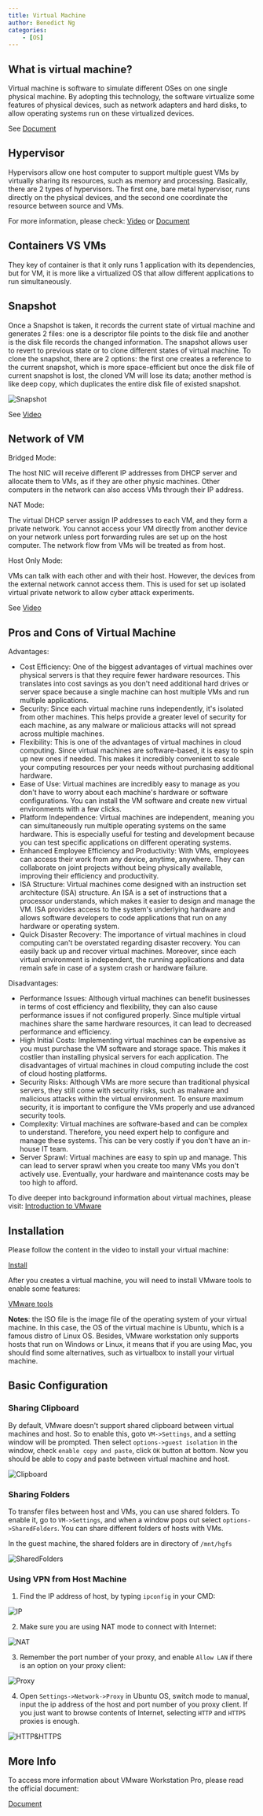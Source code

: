 ```yaml
---
title: Virtual Machine
author: Benedict Ng
categories:
    - [OS]
---
```

## What is virtual machine?

Virtual machine is software to simulate different OSes on one single physical machine. By adopting this technology, the software virtualize some features of physical devices, such as network adapters and hard disks, to allow operating systems run on these virtualized devices.

See [Document](https://www.vmware.com/topics/glossary/content/virtual-machine.html)

## Hypervisor

Hypervisors allow one host computer to support multiple guest VMs by virtually sharing its resources, such as memory and processing. Basically, there are 2 types of hypervisors. The first one, bare metal hypervisor, runs directly on the physical devices, and the second one coordinate the resource between source and VMs.

For more information, please check: [Video](https://www.youtube.com/watch?v=FZR0rG3HKIk&list=TLPQMDMwNzIwMjRW4uVlVvvBww&index=1) or [Document](https://www.vmware.com/topics/glossary/content/hypervisor.html)

## Containers VS VMs

They key of container is that it only runs 1 application with its dependencies, but for VM, it is more like a virtualized OS that allow different applications to run simultaneously.

## Snapshot

Once a Snapshot is taken, it records the current state of virtual machine and generates 2 files: one is a descriptor file points to the disk file and another is the disk file records the changed information. The snapshot allows user to revert to previous state or to clone different states of virtual machine. To clone the snapshot, there are 2 options: the first one creates a reference to the current snapshot, which is more space-efficient but once the disk file of current snapshot is lost, the cloned VM will lose its data; another method is like deep copy, which duplicates the entire disk file of existed snapshot.

![Snapshot](./VirtualMachine/Snapshot.png)

See [Video](https://www.youtube.com/watch?v=TbRLu8koF1w&list=PLtjUJ_XpOTPHQrN6UBxop5jWa5H8Sg_SU&index=24)

## Network of VM

Bridged Mode:

The host NIC will receive different IP addresses from DHCP server and allocate them to VMs, as if they are other physic machines. Other computers in the network can also access VMs through their IP address.

NAT Mode:

The virtual DHCP server assign IP addresses to each VM, and they form a private network. You cannot access your VM directly from another device on your network unless port forwarding rules are set up on the host computer. The network flow from VMs will be treated as from host.

Host Only Mode:

VMs can talk with each other and with their host. However, the devices from the external network cannot access them. This is used for set up isolated virtual private network to allow cyber attack experiments.

See [Video](https://www.youtube.com/watch?v=XCkKDWMYHME&t=116s)

## Pros and Cons of Virtual Machine

Advantages:

- Cost Efficiency: One of the biggest advantages of virtual machines over physical servers is that they require fewer hardware resources. This translates into cost savings as you don't need additional hard drives or server space because a single machine can host multiple VMs and run multiple applications.
- Security: Since each virtual machine runs independently, it's isolated from other machines. This helps provide a greater level of security for each machine, as any malware or malicious attacks will not spread across multiple machines.
- Flexibility: This is one of the advantages of virtual machines in cloud computing. Since virtual machines are software-based, it is easy to spin up new ones if needed. This makes it incredibly convenient to scale your computing resources per your needs without purchasing additional hardware.
- Ease of Use: Virtual machines are incredibly easy to manage as you don't have to worry about each machine's hardware or software configurations. You can install the VM software and create new virtual environments with a few clicks.
- Platform Independence: Virtual machines are independent, meaning you can simultaneously run multiple operating systems on the same hardware. This is especially useful for testing and development because you can test specific applications on different operating systems.
- Enhanced Employee Efficiency and Productivity: With VMs, employees can access their work from any device, anytime, anywhere. They can collaborate on joint projects without being physically available, improving their efficiency and productivity.
- ISA Structure: Virtual machines come designed with an instruction set architecture (ISA) structure. An ISA is a set of instructions that a processor understands, which makes it easier to design and manage the VM. ISA provides access to the system's underlying hardware and allows software developers to code applications that run on any hardware or operating system.
- Quick Disaster Recovery: The importance of virtual machines in cloud computing can't be overstated regarding disaster recovery. You can easily back up and recover virtual machines. Moreover, since each virtual environment is independent, the running applications and data remain safe in case of a system crash or hardware failure.

Disadvantages:

- Performance Issues: Although virtual machines can benefit businesses in terms of cost efficiency and flexibility, they can also cause performance issues if not configured properly. Since multiple virtual machines share the same hardware resources, it can lead to decreased performance and efficiency.
- High Initial Costs: Implementing virtual machines can be expensive as you must purchase the VM software and storage space. This makes it costlier than installing physical servers for each application. The disadvantages of virtual machines in cloud computing include the cost of cloud hosting platforms.
- Security Risks: Although VMs are more secure than traditional physical servers, they still come with security risks, such as malware and malicious attacks within the virtual environment. To ensure maximum security, it is important to configure the VMs properly and use advanced security tools.
- Complexity: Virtual machines are software-based and can be complex to understand. Therefore, you need expert help to configure and manage these systems. This can be very costly if you don't have an in-house IT team.
- Server Sprawl: Virtual machines are easy to spin up and manage. This can lead to server sprawl when you create too many VMs you don't actively use. Eventually, your hardware and maintenance costs may be too high to afford.

To dive deeper into background information about virtual machines, please visit: [Introduction to VMware](https://www.vmware.com/topics/glossary/content/virtual-machine.html#:~:text=Advantages%20of%20virtual%20machines,space%2C%20time%20and%20management%20costs.)

## Installation

Please follow the content in the video to install your virtual machine:

[Install](https://www.youtube.com/watch?v=Q0Na0f1NtpA&t=181s)

After you creates a virtual machine, you will need to install VMware tools to enable some features:

[VMware tools](https://www.youtube.com/watch?v=r41SLC5zzCg&t=47s)

**Notes**: the ISO file is the image file of the operating system of your virtual machine. In this case, the OS of the virtual machine is Ubuntu, which is a famous distro of Linux OS. Besides, VMware workstation only supports hosts that run on Windows or Linux, it means that if you are using Mac, you should find some alternatives, such as virtualbox to install your virtual machine.

## Basic Configuration

### Sharing Clipboard

By default, VMware doesn't support shared clipboard between virtual machines and host. So to enable this, goto `VM->Settings`, and a setting window will be prompted. Then select `options->guest isolation` in the window, check `enable copy and paste`, click `OK` button at bottom. Now you should be able to copy and paste between virtual machine and host.

![Clipboard](./VirtualMachine/Clipboard.png)

### Sharing Folders

To transfer files between host and VMs, you can use shared folders. To enable it, go to `VM->Settings`, and when a window pops out select `options->SharedFolders`. You can share different folders of hosts with VMs.

In the guest machine, the shared folders are in directory of `/mnt/hgfs`

![SharedFolders](./VirtualMachine/SharedFolders.png)

### Using VPN from Host Machine

1. Find the IP address of host, by typing `ipconfig` in your CMD:

![IP](./VirtualMachine/IP.png)

2. Make sure you are using NAT mode to connect with Internet:

![NAT](./VirtualMachine/NAT.png)

3. Remember the port number of your proxy, and enable `Allow LAN` if there is an option on your proxy client:

![Proxy](./VirtualMachine/Proxy.png)

4. Open `Settings->Network->Proxy` in Ubuntu OS, switch mode to manual, input the ip address of the host and port number of you proxy client. If you just want to browse contents of Internet, selecting `HTTP` and `HTTPS` proxies is enough.

![HTTP&HTTPS](./VirtualMachine/HTTP&HTTPS.png)

## More Info

To access more information about VMware Workstation Pro, please read the official document:

[Document](https://docs.vmware.com/en/VMware-Workstation-Pro/17/com.vmware.ws.using.doc/GUID-0EE752F8-C159-487A-9159-FE1F646EE4CA.html)
